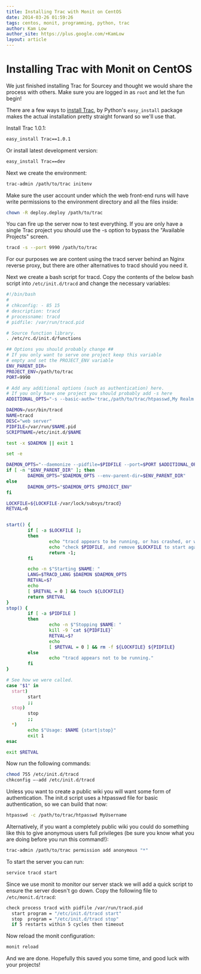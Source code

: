 ```yaml
---
title: Installing Trac with Monit on CentOS
date: 2014-03-26 01:59:26
tags: centos, monit, programming, python, trac
author: Kam Low
author_site: https://plus.google.com/+KamLow
layout: article
---
```

# Installing Trac with Monit on CentOS

We just finished installing Trac for Sourcey and thought we would share the process with others. Make sure you are logged in as `root` and let the fun begin!

There are a few ways to <a href="http://trac.edgewall.org/wiki/TracInstall" target="_blank">install Trac</a>, by Python's `easy_install` package makes the actual installation pretty straight forward so we'll use that.

Install Trac 1.0.1:

~~~ bash
easy_install Trac==1.0.1 
~~~ 

Or install latest development version:

~~~ bash
easy_install Trac==dev 
~~~ 

Next we create the environment:

~~~ bash
trac-admin /path/to/trac initenv
~~~

Make sure the user account under which the web front-end runs will have write permissions to the environment directory and all the files inside:

~~~ bash
chown -R deploy.deploy /path/to/trac 
~~~ 

You can fire up the server now to test everything. If you are only have a single Trac project you should use the -s option to bypass the "Available Projects" screen.

~~~ bash
tracd -s --port 9990 /path/to/trac 
~~~ 

For our purposes we are content using the tracd server behind an Nginx reverse proxy, but there are other alternatives to tracd should you need it. 

Next we create a bash script for tracd. Copy the contents of the below bash script into `/etc/init.d/tracd` and change the necessary variables:

~~~ bash
#!/bin/bash
#
# chkconfig: - 85 15
# description: tracd
# processname: tracd
# pidfile: /var/run/tracd.pid

# Source function library.
. /etc/rc.d/init.d/functions

## Options you should probably change ##
# If you only want to serve one project keep this variable
# empty and set the PROJECT_ENV variable 
ENV_PARENT_DIR=
PROJECT_ENV=/path/to/trac
PORT=9990

# Add any additional options (such as authentication) here.
# If you only have one project you should probably add -s here
ADDITIONAL_OPTS="-s --basic-auth='trac,/path/to/trac/htpasswd,My Realm'"

DAEMON=/usr/bin/tracd
NAME=tracd
DESC="web server"
PIDFILE=/var/run/$NAME.pid
SCRIPTNAME=/etc/init.d/$NAME

test -x $DAEMON || exit 1

set -e

DAEMON_OPTS="--daemonize --pidfile=$PIDFILE --port=$PORT $ADDITIONAL_OPTS"
if [ -n "$ENV_PARENT_DIR" ]; then
        DAEMON_OPTS="$DAEMON_OPTS --env-parent-dir=$ENV_PARENT_DIR"
else
        DAEMON_OPTS="$DAEMON_OPTS $PROJECT_ENV"
fi

LOCKFILE=${LOCKFILE-/var/lock/subsys/tracd}
RETVAL=0


start() {
        if [ -a $LOCKFILE ];
        then
                echo "tracd appears to be running, or has crashed, or was not stopped properly."
                echo "check $PIDFILE, and remove $LOCKFILE to start again."
                return -1;
        fi

        echo -n $"Starting $NAME: "
        LANG=$TRACD_LANG $DAEMON $DAEMON_OPTS 
        RETVAL=$?
        echo
        [ $RETVAL = 0 ] && touch ${LOCKFILE}
        return $RETVAL
}
stop() {
        if [ -a $PIDFILE ]
        then
                echo -n $"Stopping $NAME: "
                kill -9 `cat ${PIDFILE}`
                RETVAL=$?
                echo
                [ $RETVAL = 0 ] && rm -f ${LOCKFILE} ${PIDFILE}
        else
                echo "tracd appears not to be running."
        fi
}

# See how we were called.
case "$1" in
  start)
        start
        ;;
  stop)
        stop
        ;;
  *)
        echo $"Usage: $NAME {start|stop}"
        exit 1
esac

exit $RETVAL
~~~ 

Now run the following commands:

~~~ bash
chmod 755 /etc/init.d/tracd
chkconfig –-add /etc/init.d/tracd
~~~ 

Unless you want to create a public wiki you will want some form of authentication. The init.d script uses a htpasswd file for basic authentication, so we can build that now:

~~~ bash
htpasswd -c /path/to/trac/htpasswd MyUsername
~~~ 

Alternatively, if you want a completely public wiki you could do something like this to give anonymous users full privileges (be sure you know what you are doing before you run this command!):

~~~ bash
trac-admin /path/to/trac permission add anonymous "*"
~~~ 

To start the server you can run:

~~~ bash
service tracd start
~~~ 

Since we use monit to monitor our server stack we will add a quick script to ensure the server doesn't go down. Copy the following file to `/etc/monit.d/tracd`:

~~~ bash
check process tracd with pidfile /var/run/tracd.pid
  start program = "/etc/init.d/tracd start"
  stop  program = "/etc/init.d/tracd stop"
  if 5 restarts within 5 cycles then timeout
~~~ 

Now reload the monit configuration:
~~~ bash
monit reload
~~~ 

And we are done. Hopefully this saved you some time, and good luck with your projects!
